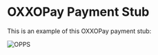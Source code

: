 # OXXOPay Payment Stub

This is an example of this OXXOPay payment stub:

![OPPS](https://github.com/conekta-examples/oxxopay-payment-stub/blob/master/readme-files/opps_demo.png)
